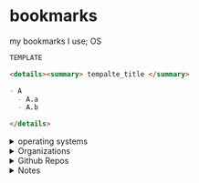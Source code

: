 # bookmarks
my bookmarks I use;
OS


```md
TEMPLATE

<details><summary> tempalte_title </summary>

- A
  - A.a
  - A.b

</details>

```


<details><summary> operating systems </summary>

- LINUX
  - https://www.qubes-os.org
  - https://scientificlinux.org/
- WINDOWS
  - xp
  - w10


</details>


<details><summary> Organizations </summary>

- https://security.web.cern.ch/home/en/index.shtml
  - https://security.web.cern.ch/advisories/advisories.shtml

</details>


<details><summary> Github Repos </summary>

- https://github.com/loneicewolf/KernelMode-Code
- https://github.com/loneicewolf/github-searcher
- https://github.com/loneicewolf/LOJAX
- https://github.com/loneicewolf/DotFiles

</details>




<details><summary> Notes </summary>
 
- https://github.com/loneicewolf/PHYSICS
- https://github.com/NotAnoobis/OSINT-full-guide

</details>






